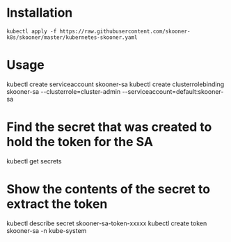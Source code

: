 # Installation

```
kubectl apply -f https://raw.githubusercontent.com/skooner-k8s/skooner/master/kubernetes-skooner.yaml
```

# Usage

kubectl create serviceaccount skooner-sa
kubectl create clusterrolebinding skooner-sa --clusterrole=cluster-admin --serviceaccount=default:skooner-sa

# Find the secret that was created to hold the token for the SA
kubectl get secrets

# Show the contents of the secret to extract the token
kubectl describe secret skooner-sa-token-xxxxx
kubectl create token skooner-sa -n kube-system